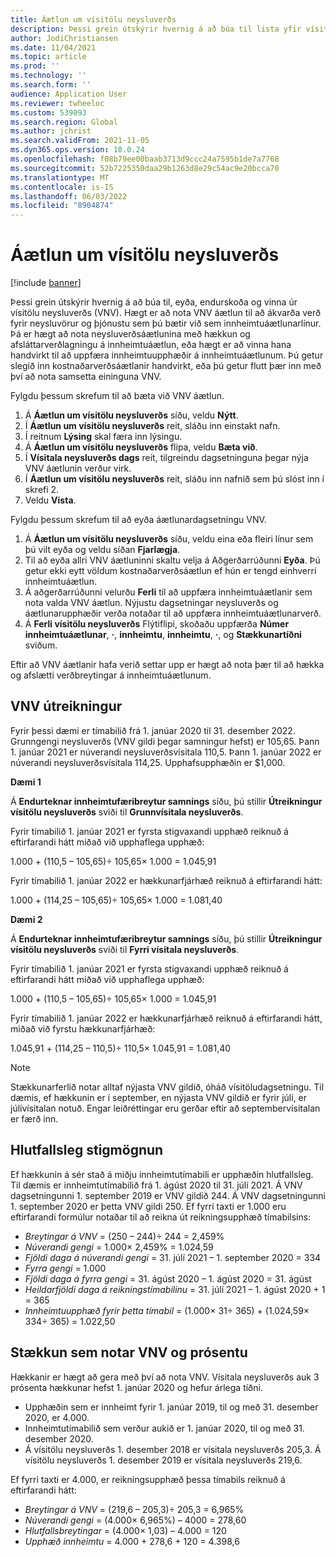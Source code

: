 ```yaml
---
title: Áætlun um vísitölu neysluverðs
description: Þessi grein útskýrir hvernig á að búa til lista yfir vísitölu neysluverðs (VPI) áætlanir sem þú færð af internetinu til að hjálpa til við að ákvarða hækkunargjaldið í áskriftarreikningi.
author: JodiChristiansen
ms.date: 11/04/2021
ms.topic: article
ms.prod: ''
ms.technology: ''
ms.search.form: ''
audience: Application User
ms.reviewer: twheeloc
ms.custom: 539093
ms.search.region: Global
ms.author: jchrist
ms.search.validFrom: 2021-11-05
ms.dyn365.ops.version: 10.0.24
ms.openlocfilehash: f08b79ee00baab3713d9ccc24a7595b1de7a7768
ms.sourcegitcommit: 52b7225350daa29b1263d8e29c54ac9e20bcca70
ms.translationtype: MT
ms.contentlocale: is-IS
ms.lasthandoff: 06/03/2022
ms.locfileid: "8904874"
---
```

# <a name="consumer-price-index-schedule"></a>Áætlun um vísitölu neysluverðs

[!include [banner](../includes/banner.md)]

Þessi grein útskýrir hvernig á að búa til, eyða, endurskoða og vinna úr vísitölu neysluverðs (VNV). Hægt er að nota VNV áætlun til að ákvarða verð fyrir neysluvörur og þjónustu sem þú bætir við sem innheimtuáætlunarlínur. Þá er hægt að nota neysluverðsáætlunina með hækkun og afsláttarverðlagningu á innheimtuáætlun, eða hægt er að vinna hana handvirkt til að uppfæra innheimtuupphæðir á innheimtuáætlunum. Þú getur slegið inn kostnaðarverðsáætlanir handvirkt, eða þú getur flutt þær inn með því að nota samsetta eininguna VNV.

Fylgdu þessum skrefum til að bæta við VNV áætlun.

1. Á **Áætlun um vísitölu neysluverðs** síðu, veldu **Nýtt**.
2. Í **Áætlun um vísitölu neysluverðs** reit, sláðu inn einstakt nafn.
3. Í reitnum **Lýsing** skal færa inn lýsingu.
4. Á **Áætlun um vísitölu neysluverðs** flipa, veldu **Bæta við**.
5. Í **Vísitala neysluverðs dags** reit, tilgreindu dagsetninguna þegar nýja VNV áætlunin verður virk.
6. Í **Áætlun um vísitölu neysluverðs** reit, sláðu inn nafnið sem þú slóst inn í skrefi 2.
7. Veldu **Vista**.

Fylgdu þessum skrefum til að eyða áætlunardagsetningu VNV.

1. Á **Áætlun um vísitölu neysluverðs** síðu, veldu eina eða fleiri línur sem þú vilt eyða og veldu síðan **Fjarlægja**.
2. Til að eyða allri VNV áætluninni skaltu velja á Aðgerðarrúðunni **Eyða**. Þú getur ekki eytt völdum kostnaðarverðsáætlun ef hún er tengd einhverri innheimtuáætlun.
3. Á aðgerðarrúðunni velurðu **Ferli** til að uppfæra innheimtuáætlanir sem nota valda VNV áætlun. Nýjustu dagsetningar neysluverðs og áætlunarupphæðir verða notaðar til að uppfæra innheimtuáætlunarverð.
4. Á **Ferli vísitölu neysluverðs** Flýtiflipi, skoðaðu uppfærða **Númer innheimtuáætlunar**, **·**, **innheimtu**, **innheimtu**, **·**, og **Stækkunartíðni** sviðum.

Eftir að VNV áætlanir hafa verið settar upp er hægt að nota þær til að hækka og afslætti verðbreytingar á innheimtuáætlunum.

## <a name="cpi-calculation"></a>VNV útreikningur

Fyrir þessi dæmi er tímabilið frá 1. janúar 2020 til 31. desember 2022. Grunngengi neysluverðs (VNV gildi þegar samningur hefst) er 105,65. Þann 1. janúar 2021 er núverandi neysluverðsvísitala 110,5. Þann 1. janúar 2022 er núverandi neysluverðsvísitala 114,25. Upphafsupphæðin er $1,000.

**Dæmi 1**

Á **Endurteknar innheimtufæribreytur samnings** síðu, þú stillir **Útreikningur vísitölu neysluverðs** sviði til **Grunnvísitala neysluverðs**.

Fyrir tímabilið 1. janúar 2021 er fyrsta stigvaxandi upphæð reiknuð á eftirfarandi hátt miðað við upphaflega upphæð:

1.000 + (110,5 – 105,65)&divide; 105,65&times; 1.000 = 1.045,91

Fyrir tímabilið 1. janúar 2022 er hækkunarfjárhæð reiknuð á eftirfarandi hátt:

1.000 + (114,25 – 105,65)&divide; 105,65&times; 1.000 = 1.081,40

**Dæmi 2**

Á **Endurteknar innheimtufæribreytur samnings** síðu, þú stillir **Útreikningur vísitölu neysluverðs** sviði til **Fyrri vísitala neysluverðs**.

Fyrir tímabilið 1. janúar 2021 er fyrsta stigvaxandi upphæð reiknuð á eftirfarandi hátt miðað við upphaflega upphæð:

1.000 + (110,5 – 105,65)&divide; 105,65&times; 1.000 = 1.045,91

Fyrir tímabilið 1. janúar 2022 er hækkunarfjárhæð reiknuð á eftirfarandi hátt, miðað við fyrstu hækkunarfjárhæð:

1.045,91 + (114,25 – 110,5)&divide; 110,5&times; 1.045,91 = 1.081,40

> [!NOTE]
> Stækkunarferlið notar alltaf nýjasta VNV gildið, óháð vísitöludagsetningu. Til dæmis, ef hækkunin er í september, en nýjasta VNV gildið er fyrir júlí, er júlívísitalan notuð. Engar leiðréttingar eru gerðar eftir að septembervísitalan er færð inn.

## <a name="prorated-escalation"></a>Hlutfallsleg stigmögnun

Ef hækkunin á sér stað á miðju innheimtutímabili er upphæðin hlutfallsleg. Til dæmis er innheimtutímabilið frá 1. ágúst 2020 til 31. júlí 2021. Á VNV dagsetningunni 1. september 2019 er VNV gildið 244. Á VNV dagsetningunni 1. september 2020 er þetta VNV gildi 250. Ef fyrri taxti er 1.000 eru eftirfarandi formúlur notaðar til að reikna út reikningsupphæð tímabilsins:

* *Breytingar á VNV* = (250 – 244)&divide; 244 = 2,459%
* *Núverandi gengi* = 1.000&times; 2,459% = 1.024,59
* *Fjöldi daga á núverandi gengi* = 31. júlí 2021 – 1. september 2020 = 334
* *Fyrra gengi* = 1.000
* *Fjöldi daga á fyrra gengi* = 31. ágúst 2020 – 1. ágúst 2020 = 31. ágúst
* *Heildarfjöldi daga á reikningstímabilinu* = 31. júlí 2021 – 1. ágúst 2020 + 1 = 365
* *Innheimtuupphæð fyrir þetta tímabil* = (1.000&times; 31&divide; 365) + (1.024,59&times; 334&divide; 365) = 1.022,50

## <a name="escalation-that-uses-the-cpi-and-percentage"></a>Stækkun sem notar VNV og prósentu

Hækkanir er hægt að gera með því að nota VNV. Vísitala neysluverðs auk 3 prósenta hækkunar hefst 1. janúar 2020 og hefur árlega tíðni.

- Upphæðin sem er innheimt fyrir 1. janúar 2019, til og með 31. desember 2020, er 4.000.
- Innheimtutímabilið sem verður aukið er 1. janúar 2020, til og með 31. desember 2020.
- Á vísitölu neysluverðs 1. desember 2018 er vísitala neysluverðs 205,3. Á vísitölu neysluverðs 1. desember 2019 er vísitala neysluverðs 219,6.

Ef fyrri taxti er 4.000, er reikningsupphæð þessa tímabils reiknuð á eftirfarandi hátt:

- *Breytingar á VNV* = (219,6 – 205,3)&divide; 205,3 = 6,965%
- *Núverandi gengi* = (4.000&times; 6,965%) – 4000 = 278,60
- *Hlutfallsbreytingar* = (4.000&times; 1,03) – 4.000 = 120
- *Upphæð innheimtu* = 4.000 + 278,6 + 120 = 4.398,6
